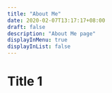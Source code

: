 ```yaml
---
title: "About Me"
date: 2020-02-07T13:17:17+08:00
draft: false
description: "About Me page"
displayInMenu: true
displayInList: false
---
```


# Title 1